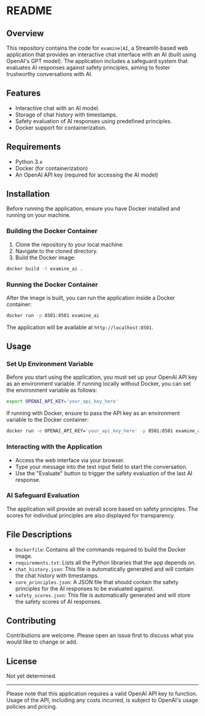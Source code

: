 # README

## Overview

This repository contains the code for `examine|AI`, a Streamlit-based web application that provides an interactive chat interface with an AI (built using OpenAI's GPT model). The application includes a safeguard system that evaluates AI responses against safety principles, aiming to foster trustworthy conversations with AI.

## Features

- Interactive chat with an AI model.
- Storage of chat history with timestamps.
- Safety evaluation of AI responses using predefined principles.
- Docker support for containerization.

## Requirements

- Python 3.x
- Docker (for containerization)
- An OpenAI API key (required for accessing the AI model)

## Installation

Before running the application, ensure you have Docker installed and running on your machine.

### Building the Docker Container

1. Clone the repository to your local machine.
2. Navigate to the cloned directory.
3. Build the Docker image:

```sh
docker build -t examine_ai .
```

### Running the Docker Container

After the image is built, you can run the application inside a Docker container:

```sh
docker run -p 8501:8501 examine_ai
```

The application will be available at `http://localhost:8501`.

## Usage

### Set Up Environment Variable

Before you start using the application, you must set up your OpenAI API key as an environment variable. If running locally without Docker, you can set the environment variable as follows:

```sh
export OPENAI_API_KEY='your_api_key_here'
```

If running with Docker, ensure to pass the API key as an environment variable to the Docker container:

```sh
docker run -e OPENAI_API_KEY='your_api_key_here' -p 8501:8501 examine_ai
```

### Interacting with the Application

- Access the web interface via your browser.
- Type your message into the text input field to start the conversation.
- Use the "Evaluate" button to trigger the safety evaluation of the last AI response.

### AI Safeguard Evaluation

The application will provide an overall score based on safety principles. The scores for individual principles are also displayed for transparency.

## File Descriptions

- `Dockerfile`: Contains all the commands required to build the Docker image.
- `requirements.txt`: Lists all the Python libraries that the app depends on.
- `chat_history.json`: This file is automatically generated and will contain the chat history with timestamps.
- `core_principles.json`: A JSON file that should contain the safety principles for the AI responses to be evaluated against.
- `safety_scores.json`: This file is automatically generated and will store the safety scores of AI responses.

## Contributing

Contributions are welcome. Please open an issue first to discuss what you would like to change or add.

## License

Not yet determined.

---

Please note that this application requires a valid OpenAI API key to function. Usage of the API, including any costs incurred, is subject to OpenAI's usage policies and pricing.
